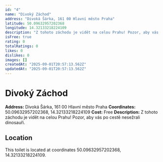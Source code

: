 ```yaml
---
id: "4"
name: "Divoký Záchod"
address: "Divoká Šárka, 161 00 Hlavní město Praha"
latitude: 50.09632957202368
longitude: 14.32133218224109
description: "Z tohoto záchodu je vidět na celou Prahu! Pozor, aby vás po cestě nesežrali dinosauři."
isFree: true
rating: 0
totalRatings: 0
likes: 0
dislikes: 0
images: []
createdAt: "2025-09-01T20:57:13.562Z"
updatedAt: "2025-09-01T20:57:13.562Z"
---
```


# Divoký Záchod

**Address:** Divoká Šárka, 161 00 Hlavní město Praha
**Coordinates:** 50.09632957202368, 14.32133218224109
**Cost:** Free
**Description:** Z tohoto záchodu je vidět na celou Prahu! Pozor, aby vás po cestě nesežrali dinosauři.

## Location
This toilet is located at coordinates 50.09632957202368, 14.32133218224109.
